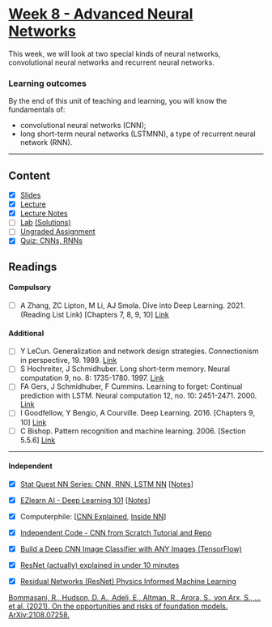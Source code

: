 # [Week 8 - Advanced Neural Networks](https://canvas.sussex.ac.uk/courses/31315/pages/week-8-advanced-neural-networks?module_item_id=1445751)
This week, we will look at two special kinds of neural networks, convolutional neural networks and recurrent neural networks. 

### Learning outcomes
By the end of this unit of teaching and learning, you will know the fundamentals of:
- convolutional neural networks (CNN); 
- long short-term neural networks (LSTMNN), a type of recurrent neural network (RNN).

---

## Content
- [x] [Slides](https://canvas.sussex.ac.uk/courses/31315/files/5334866?wrap=1)
- [x] [Lecture](https://sussex.cloud.panopto.eu/Panopto/Pages/Viewer.aspx?id=5b2fc1a4-37c5-454a-a46b-b2a300f6b744)
- [x] [Lecture Notes](https://github.com/LukeBirkett/study-planner/blob/main/934G5_Machine_Learning/week_8/ML_Week_8_AdvancedNN.pdf)
- [ ] [Lab]() [(Solutions)]()
- [ ] [Ungraded Assignment]()
- [x] [Quiz: CNNs, RNNs](https://canvas.sussex.ac.uk/courses/31315/quizzes/50390)
 
## Readings
#### Compulsory
- [ ] A Zhang, ZC Lipton, M Li, AJ Smola. Dive into Deep Learning. 2021. (Reading List Link) [Chapters 7, 8, 9, 10] [Link](https://readinglists.sussex.ac.uk/leganto/nui/citation/20811019870002461?institute=44SUS_INST&auth=SAML)

#### Additional
- [ ] Y LeCun. Generalization and network design strategies. Connectionism in perspective, 19. 1989. [Link](https://readinglists.sussex.ac.uk/leganto/nui/citation/20811020020002461?institute=44SUS_INST&auth=SAML)
- [ ] S Hochreiter, J Schmidhuber. Long short-term memory. Neural computation 9, no. 8: 1735-1780. 1997. [Link](https://readinglists.sussex.ac.uk/leganto/nui/citation/20811020030002461?institute=44SUS_INST&auth=SAML)
- [ ] FA Gers, J Schmidhuber, F Cummins. Learning to forget: Continual prediction with LSTM. Neural computation 12, no. 10: 2451-2471. 2000. [Link](https://readinglists.sussex.ac.uk/leganto/nui/citation/20811020040002461?institute=44SUS_INST&auth=SAML)
- [ ] I Goodfellow, Y Bengio, A Courville. Deep Learning. 2016. [Chapters 9, 10] [Link](https://readinglists.sussex.ac.uk/leganto/nui/citation/20811019820002461?institute=44SUS_INST&auth=SAML)
- [ ] C Bishop. Pattern recognition and machine learning. 2006. [Section 5.5.6] [Link](https://readinglists.sussex.ac.uk/leganto/nui/citation/20811019850002461?institute=44SUS_INST&auth=SAML)

 ---

 #### Independent
 - [x] [Stat Quest NN Series: CNN, RNN, LSTM NN](https://www.youtube.com/playlist?list=PLblh5JKOoLUI) [[Notes](https://github.com/LukeBirkett/study-planner/blob/main/934G5_Machine_Learning/week_4/stats_quest_nn.pdf)]
 - [x] [EZlearn AI - Deep Learning 101](https://www.youtube.com/playlist?list=PLTD697RzZ-DoS9wLInbSEZ0jFSRnj1vxU) [[Notes](https://github.com/LukeBirkett/study-planner/blob/main/934G5_Machine_Learning/week_8/ezlearnai_deep_learning.pdf)]
 - [x] Computerphile: [[CNN Explained](https://www.youtube.com/watch?v=py5byOOHZM8), [Inside NN](https://www.youtube.com/watch?v=BFdMrDOx_CM)]
 - [x] [Independent Code - CNN from Scratch Tutorial and Repo](https://www.youtube.com/watch?v=Lakz2MoHy6o)
 - [x] [Build a Deep CNN Image Classifier with ANY Images (TensorFlow)](https://www.youtube.com/watch?v=jztwpsIzEGc)
 - [x] [ResNet (actually) explained in under 10 minutes](https://www.youtube.com/watch?v=o_3mboe1jYI)
 - [x] [Residual Networks (ResNet) Physics Informed Machine Learning](https://www.youtube.com/watch?v=w1UsKanMatM)


[Bommasani, R., Hudson, D. A., Adeli, E., Altman, R., Arora, S., von Arx, S., … et al. (2021). On the opportunities and risks of foundation models. ArXiv:2108.07258.]()
